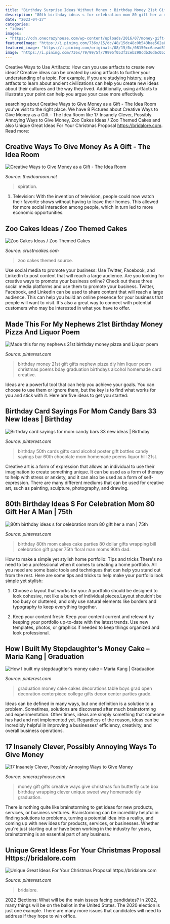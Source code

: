 ```yaml
---
title: "Birthday Surprise Ideas Without Money : Birthday Money 21st Gift Gifts Nephew Pizza Diy Him Liquor Poem Christmas Poems Bday Graduation Birthdays Alcohol Homemade Card Creative"
description: "80th birthday ideas s for celebration mom 80 gift her a man"
date: "2023-04-27"
categories:
- "ideas"
images:
- "https://cdn.onecrazyhouse.com/wp-content/uploads/2016/07/money-gift-ideas-11.jpg"
featuredImage: "https://i.pinimg.com/736x/15/dc/48/15dc48c0b543bae562a8b5d432dcf77f.jpg"
featured_image: "https://i.pinimg.com/originals/08/15/0c/08150cc6aead5359f26a7d3867f40102.jpg"
image: "https://i.pinimg.com/736x/79/99/5f/79995f053f2ceb298cdb36d6c052583a.jpg"
---
```



Creative Ways to Use Artifacts: How can you use artfacts to create new ideas?
Creative ideas can be created by using artfacts to further your understanding of a topic. For example, if you are studying history, using artfacts to learn about ancient civilizations can help you create new ideas about their cultures and the way they lived. Additionally, using artfacts to illustrate your point can help you argue your case more effectively.

	

		
searching about Creative Ways to Give Money as a Gift - The Idea Room you've visit to the right place. We have 8 Pictures about Creative Ways to Give Money as a Gift - The Idea Room like 17 Insanely Clever, Possibly Annoying Ways to Give Money, Zoo Cakes Ideas / Zoo Themed Cakes and also Unique Great Ideas For Your Christmas Proposal https://bridalore.com. Read more:
		
    
## Creative Ways To Give Money As A Gift - The Idea Room

<img loading=lazy src="http://www.theidearoom.net/wp-content/uploads/2016/10/5ada2879d0e848332b52a85a4ab6fdac.jpg" onerror="this.onerror=null;this.src='https://tse3.mm.bing.net/th?id=OIP.cplYd4Ane1pm-wjWPoLOxgHaNf&amp;pid=15.1';" alt="Creative Ways to Give Money as a Gift - The Idea Room">

_Source: theidearoom.net_

>spiration. 

	

1. Television: With the invention of television, people could now watch their favorite shows without having to leave their homes. This allowed for more social interaction among people, which in turn led to more economic opportunities.

    
## Zoo Cakes Ideas / Zoo Themed Cakes

<img loading=lazy src="http://www.crustncakes.com/blog/wp-content/uploads/2015/10/8d177288628d3df4b550976d7cdc76bb.jpg" onerror="this.onerror=null;this.src='https://tse4.mm.bing.net/th?id=OIP._iIEdI4Kf5OO-3YL_eMxTQHaJ4&amp;pid=15.1';" alt="Zoo Cakes Ideas / Zoo Themed Cakes">

_Source: crustncakes.com_

>zoo cakes themed source. 

	

Use social media to promote your business: Use Twitter, Facebook, and LinkedIn to post content that will reach a large audience.
Are you looking for creative ways to promote your business online? Check out these three social media platforms and use them to promote your business. Twitter, Facebook, and LinkedIn can be used to share content that will reach a large audience. This can help you build an online presence for your business that people will want to visit. It's also a great way to connect with potential customers who may be interested in what you have to offer.

    
## Made This For My Nephews 21st Birthday Money Pizza And Liquor Poem

<img loading=lazy src="https://i.pinimg.com/originals/08/15/0c/08150cc6aead5359f26a7d3867f40102.jpg" onerror="this.onerror=null;this.src='https://tse2.mm.bing.net/th?id=OIP.rmlmeseXEy4IvYgfVy70ywHaJ4&amp;pid=15.1';" alt="Made this for my nephews 21st birthday money pizza and Liquor poem">

_Source: pinterest.com_

>birthday money 21st gift gifts nephew pizza diy him liquor poem christmas poems bday graduation birthdays alcohol homemade card creative. 

	

Ideas are a powerful tool that can help you achieve your goals. You can choose to use them or ignore them, but the key is to find what works for you and stick with it. Here are five ideas to get you started: 

    
## Birthday Card Sayings For Mom Candy Bars 33 New Ideas | Birthday

<img loading=lazy src="https://i.pinimg.com/originals/fa/e4/b7/fae4b7345f7eca24ff3a5495ee367f44.jpg" onerror="this.onerror=null;this.src='https://tse4.mm.bing.net/th?id=OIP.l1c-_KL7SY-axuH1qkHweQAAAA&amp;pid=15.1';" alt="Birthday card sayings for mom candy bars 33 new ideas | Birthday">

_Source: pinterest.com_

>birthday 50th cards gifts card alcohol poster gift bottles candy sayings bar 60th chocolate mom homemade poems liquor hill 21st. 

	

Creative art is a form of expression that allows an individual to use their imagination to create something unique. It can be used as a form of therapy to help with stress or anxiety, and it can also be used as a form of self-expression. There are many different mediums that can be used for creative art, such as painting, sculpture, photography, and drawing.

    
## 80th Birthday Ideas S For Celebration Mom 80 Gift Her A Man | 75th

<img loading=lazy src="https://i.pinimg.com/736x/15/dc/48/15dc48c0b543bae562a8b5d432dcf77f.jpg" onerror="this.onerror=null;this.src='https://tse3.mm.bing.net/th?id=OIP.VTqj04w7WVhKfzRG0eKp8wHaJ3&amp;pid=15.1';" alt="80th birthday ideas s for celebration mom 80 gift her a man | 75th">

_Source: pinterest.com_

>birthday 80th mom cakes cake parties 80 dollar gifts wrapping bill celebration gift paper 75th floral man moms 90th dad. 

	

How to make a simple yet stylish home portfolio: Tips and tricks
There's no need to be a professional when it comes to creating a home portfolio. All you need are some basic tools and techniques that can help you stand out from the rest. Here are some tips and tricks to help make your portfolio look simple yet stylish:
1. Choose a layout that works for you: A portfolio should be designed to look cohesive, not like a bunch of individual pieces.Layout shouldn't be too busy or cluttered, and only use natural elements like borders and typography to keep everything together.

2. Keep your content fresh: Keep your content current and relevant by keeping your portfolio up-to-date with the latest trends. Use new templates, photos, or graphics if needed to keep things organized and look professional.


    
## How I Built My Stepdaughter’s Money Cake – Maria Kang | Graduation

<img loading=lazy src="https://i.pinimg.com/originals/a3/f9/fb/a3f9fb4d6f360d537cae5a587be0452a.jpg" onerror="this.onerror=null;this.src='https://tse1.mm.bing.net/th?id=OIP.JwTJr-DJh49XUrqu9DG7tQHaJ4&amp;pid=15.1';" alt="How I built my stepdaughter’s money cake – Maria Kang | Graduation">

_Source: pinterest.com_

>graduation money cake cakes decorations table boys grad open decoration centerpiece college gifts decor center parties grade. 

	

Ideas can be defined in many ways, but one definition is a solution to a problem. Sometimes, solutions are discovered after much brainstorming and experimentation. Other times, ideas are simply something that someone has had and not implemented yet. Regardless of the reason, ideas can be incredibly helpful in improving a businesses' efficiency, creativity, and overall business operations.

    
## 17 Insanely Clever, Possibly Annoying Ways To Give Money

<img loading=lazy src="https://cdn.onecrazyhouse.com/wp-content/uploads/2016/07/money-gift-ideas-11.jpg" onerror="this.onerror=null;this.src='https://tse4.mm.bing.net/th?id=OIP.5SxehDMhnjAXuVTCQClcuQAAAA&amp;pid=15.1';" alt="17 Insanely Clever, Possibly Annoying Ways to Give Money">

_Source: onecrazyhouse.com_

>money gift gifts creative ways give christmas fun butterfly cute box birthday wrapping clever unique sweet way homemade diy graduation. 

	

There is nothing quite like brainstorming to get ideas for new products, services, or business ventures. Brainstorming can be incredibly helpful in finding solutions to problems, turning a potential idea into a reality, and coming up with new ideas for products, services, or businesses. Whether you're just starting out or have been working in the industry for years, brainstorming is an essential part of any business.

    
## Unique Great Ideas For Your Christmas Proposal Https://bridalore.com

<img loading=lazy src="https://i.pinimg.com/736x/79/99/5f/79995f053f2ceb298cdb36d6c052583a.jpg" onerror="this.onerror=null;this.src='https://tse1.mm.bing.net/th?id=OIP._PHNylq3hC7GbbLrdj5ooQHaLG&amp;pid=15.1';" alt="Unique Great Ideas For Your Christmas Proposal https://bridalore.com">

_Source: pinterest.com_

>bridalore. 

	

2022 Elections: What will be the main issues facing candidates?
In 2022, many things will be on the ballot in the United States. The 2020 election is just one example. There are many more issues that candidates will need to address if they hope to win office.

